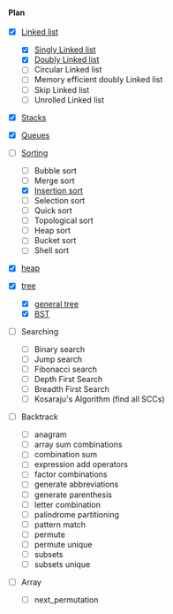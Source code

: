 #### Plan
 - [x] [Linked list](https://github.com/manparvesh/stlmp/tree/master/src/linked_list)
   - [x] [Singly Linked list](https://github.com/manparvesh/stlmp/blob/master/src/linked_list/ll.hpp)
   - [x] [Doubly Linked list](https://github.com/manparvesh/stlmp/blob/master/src/linked_list/dll.hpp)
   - [ ] Circular Linked list
   - [ ] Memory efficient doubly Linked list
   - [ ] Skip Linked list
   - [ ] Unrolled Linked list

 - [x] [Stacks](https://github.com/manparvesh/stlmp/blob/master/src/stack/stack.hpp)

 - [x] [Queues](https://github.com/manparvesh/stlmp/blob/master/src/queue/queue.hpp)

 - [ ] [Sorting](https://github.com/manparvesh/stlmp/tree/master/src/sorting)
   - [ ] Bubble sort
   - [ ] Merge sort
   - [x] [Insertion sort](https://github.com/manparvesh/stlmp/blob/master/src/sorting/insertion.hpp)
   - [ ] Selection sort
   - [ ] Quick sort
   - [ ] Topological sort
   - [ ] Heap sort
   - [ ] Bucket sort
   - [ ] Shell sort
   
 - [x] [heap](https://github.com/manparvesh/stlmp/blob/master/src/heap/heap.hpp)
   
 - [x] [tree](https://github.com/manparvesh/stlmp/blob/master/src/tree)
   - [x] [general tree](https://github.com/manparvesh/stlmp/blob/master/src/tree/tree.hpp)
   - [x] [BST](https://github.com/manparvesh/stlmp/blob/master/src/tree/bst.hpp)

 - [ ] Searching
   - [ ] Binary search
   - [ ] Jump search
   - [ ] Fibonacci search
   - [ ] Depth First Search 
   - [ ] Breadth First Search
   - [ ] Kosaraju's Algorithm (find all SCCs)

 - [ ] Backtrack
   - [ ] anagram
   - [ ] array sum combinations
   - [ ] combination sum
   - [ ] expression add operators
   - [ ] factor combinations
   - [ ] generate abbreviations
   - [ ] generate parenthesis
   - [ ] letter combination
   - [ ] palindrome partitioning
   - [ ] pattern match
   - [ ] permute
   - [ ] permute unique
   - [ ] subsets
   - [ ] subsets unique

 - [ ] Array
   - [ ] next_permutation
